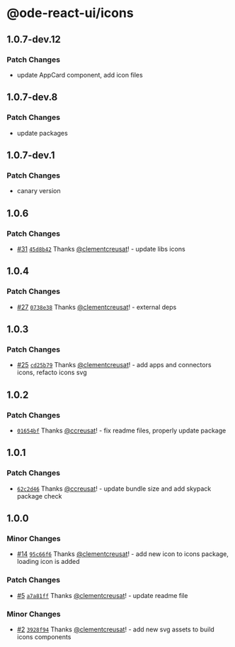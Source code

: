 # @ode-react-ui/icons

## 1.0.7-dev.12

### Patch Changes

- update AppCard component, add icon files

## 1.0.7-dev.8

### Patch Changes

- update packages

## 1.0.7-dev.1

### Patch Changes

- canary version

## 1.0.6

### Patch Changes

- [#31](https://github.com/opendigitaleducation/ode-react-ui/pull/31) [`45d8b42`](https://github.com/opendigitaleducation/ode-react-ui/commit/45d8b421d7931b60f4d3a06a38c4a636862f2e9e) Thanks [@clementcreusat](https://github.com/clementcreusat)! - update libs icons

## 1.0.4

### Patch Changes

- [#27](https://github.com/opendigitaleducation/ode-react-ui/pull/27) [`0738e38`](https://github.com/opendigitaleducation/ode-react-ui/commit/0738e3882398d8215de9a44d1011f2c14b72917b) Thanks [@clementcreusat](https://github.com/clementcreusat)! - external deps

## 1.0.3

### Patch Changes

- [#25](https://github.com/opendigitaleducation/ode-react-ui/pull/25) [`cd25b79`](https://github.com/opendigitaleducation/ode-react-ui/commit/cd25b79336a1cf6484d836bd3828fc627f0ed8be) Thanks [@clementcreusat](https://github.com/clementcreusat)! - add apps and connectors icons, refacto icons svg

## 1.0.2

### Patch Changes

- [`01654bf`](https://github.com/opendigitaleducation/ode-react-ui/commit/01654bfd710d39528c9990fe8d4c49c77f778cfd) Thanks [@ccreusat](https://github.com/ccreusat)! - fix readme files, properly update package

## 1.0.1

### Patch Changes

- [`62c2d46`](https://github.com/opendigitaleducation/ode-react-ui/commit/62c2d464277857a879ff5f066b0368253f280e67) Thanks [@ccreusat](https://github.com/ccreusat)! - update bundle size and add skypack package check

## 1.0.0

### Minor Changes

- [#14](https://github.com/opendigitaleducation/ode-react-ui/pull/14) [`95c66f6`](https://github.com/opendigitaleducation/ode-react-ui/commit/95c66f6eacfddf592382bee0dab6dcebd40af0bd) Thanks [@clementcreusat](https://github.com/clementcreusat)! - add new icon to icons package, loading icon is added

### Patch Changes

- [#5](https://github.com/opendigitaleducation/ode-react-ui/pull/5) [`a7a81ff`](https://github.com/opendigitaleducation/ode-react-ui/commit/a7a81ff8bc62860aad64847f29bf77e16db048b9) Thanks [@clementcreusat](https://github.com/clementcreusat)! - update readme file

### Minor Changes

- [#2](https://github.com/opendigitaleducation/ode-react-ui/pull/2) [`3928f94`](https://github.com/opendigitaleducation/ode-react-ui/commit/3928f94b71ff572824838b90cf2f4f72641ffe02) Thanks [@clementcreusat](https://github.com/clementcreusat)! - add new svg assets to build icons components

